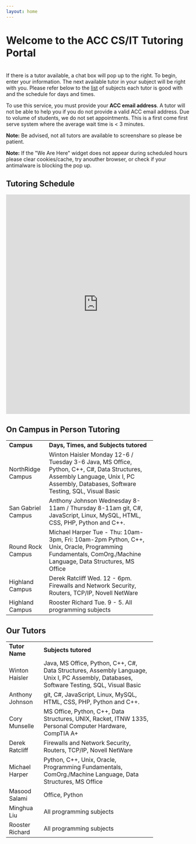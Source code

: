 ```yaml
---
layout: home
---
```


# Welcome to the ACC CS/IT Tutoring Portal
<div id="tutoring-available"> &nbsp; </div>
If there is a tutor available, a chat box will pop up to the right. To begin,
enter your information. The next available tutor in your subject will be right
with you. Please refer below to the <a href="#Table">list</a> of subjects each tutor is good with and the schedule for days and times.

To use this service, you must provide your __ACC email address__. A tutor will
not be able to help you if you do not provide a valid ACC email address. 
Due to volume of students, we do not set appointments. 
This is a first come first serve system where the average wait time is < 3 minutes.

<b>Note:</b> Be advised, not all tutors are available to screenshare so please be patient.

<b>Note:</b> If the "We Are Here" widget does not appear during scheduled hours please clear cookies/cache, try anouther browser, or check if your antimalware is blocking the pop up.

## Tutoring Schedule

<iframe src="https://calendar.google.com/calendar/b/2/embed?height=600&amp;wkst=2&amp;bgcolor=%238E24AA&amp;ctz=America%2FChicago&amp;src=Zy5hdXN0aW5jYy5lZHVfdjNtdWJqOW9iMmt1dnRvMjRqamZ0Nmk0bmNAZ3JvdXAuY2FsZW5kYXIuZ29vZ2xlLmNvbQ&amp;color=%23F4511E&amp;mode=WEEK&amp;showTitle=0&amp;showNav=0&amp;showTabs=0&amp;showPrint=0&amp;showDate=0&amp;showCalendars=0" style="border-width:0" width=100% height="600" frameborder="0" scrolling="no"></iframe>

## On Campus in Person Tutoring

<table id="Table" style="width: 80%">
<tr>
<td><b>Campus</b></td><td><b>Days, Times, and Subjects tutored</b></td>
</tr>
<tr><td>NorthRidge Campus</td><td>Winton Haisler Monday 12-6 / Tuesday 3-6  Java, MS Office, Python, C++, C#, Data Structures, Assembly Language, Unix I, PC Assembly, Databases, Software Testing, SQL, Visual Basic</td></tr>
<tr><td>San Gabriel Campus</td><td>Anthony Johnson Wednesday 8-11am / Thursday 8-11am  git, C#, JavaScript, Linux, MySQL, HTML, CSS, PHP, Python and C++.</td></tr>
<tr><td>Round Rock Campus</td><td>Michael Harper Tue - Thu: 10am-3pm, Fri: 10am-2pm Python, C++, Unix, Oracle, Programming Fundamentals, ComOrg./Machine Language, Data Structures, MS Office</td></tr>
<tr><td>Highland Campus</td><td>Derek Ratcliff Wed. 12 - 6pm. Firewalls and Network Security, Routers, TCP/IP, Novell NetWare</td></tr>
<tr><td>Highland Campus</td><td>Rooster Richard Tue. 9 - 5. All programming subjects</td></tr>
</table>

## Our Tutors

<table id="Table" style="width: 80%">
<tr>
<td><b>Tutor Name</b></td><td><b>Subjects tutored</b></td>
</tr>
<tr><td>Winton Haisler</td><td>Java, MS Office, Python, C++, C#, Data Structures, Assembly Language, Unix I, PC Assembly, Databases, Software Testing, SQL, Visual Basic</td></tr>
<tr><td>Anthony Johnson</td><td>git, C#, JavaScript, Linux, MySQL, HTML, CSS, PHP, Python and C++.</td></tr>
<tr><td>Cory Munselle</td><td>MS Office, Python, C++, Data Structures, UNIX, Racket, ITNW 1335, Personal Computer Hardware, CompTIA A+</td></tr>
<tr><td>Derek Ratcliff</td><td>Firewalls and Network Security, Routers, TCP/IP, Novell NetWare</td></tr>
<tr><td>Michael Harper</td><td>Python, C++, Unix, Oracle, Programming Fundamentals, ComOrg./Machine Language, Data Structures, MS Office</td></tr>
<tr><td>Masood Salami</td><td>Office, Python</td></tr>
<tr><td>Minghua Liu</td><td>All programming subjects</td></tr>
<tr><td>Rooster Richard</td><td>All programming subjects</td></tr>
</table>
